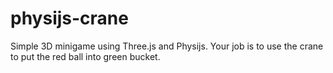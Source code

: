 # physijs-crane
Simple 3D minigame using Three.js and Physijs. Your job is to use the crane to put the red ball into green bucket.
